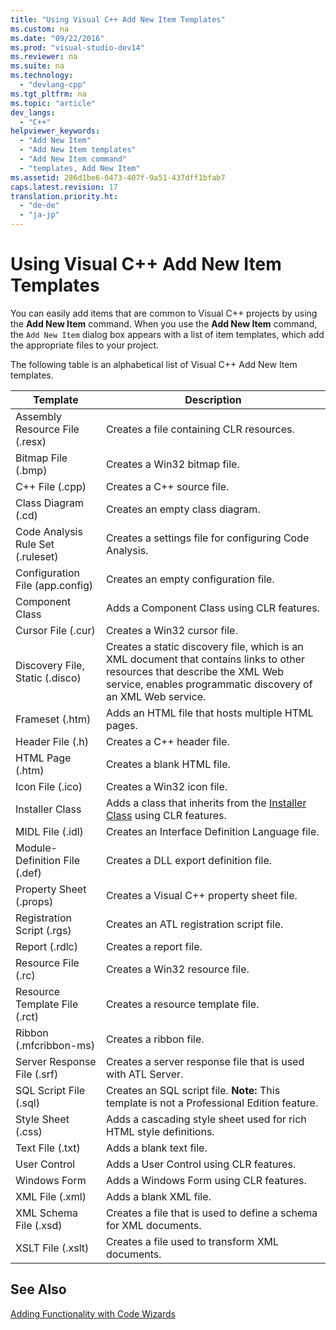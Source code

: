 ```yaml
---
title: "Using Visual C++ Add New Item Templates"
ms.custom: na
ms.date: "09/22/2016"
ms.prod: "visual-studio-dev14"
ms.reviewer: na
ms.suite: na
ms.technology: 
  - "devlang-cpp"
ms.tgt_pltfrm: na
ms.topic: "article"
dev_langs: 
  - "C++"
helpviewer_keywords: 
  - "Add New Item"
  - "Add New Item templates"
  - "Add New Item command"
  - "templates, Add New Item"
ms.assetid: 286d1be6-0473-407f-9a51-437dff1bfab7
caps.latest.revision: 17
translation.priority.ht: 
  - "de-de"
  - "ja-jp"
---
```

# Using Visual C++ Add New Item Templates
You can easily add items that are common to Visual C++ projects by using the **Add New Item** command. When you use the **Add New Item** command, the `Add New Item` dialog box appears with a list of item templates, which add the appropriate files to your project.  
  
 The following table is an alphabetical list of Visual C++ Add New Item templates.  
  
|Template|Description|  
|--------------|-----------------|  
|Assembly Resource File (.resx)|Creates a file containing CLR resources.|  
|Bitmap File (.bmp)|Creates a Win32 bitmap file.|  
|C++ File (.cpp)|Creates a C++ source file.|  
|Class Diagram (.cd)|Creates an empty class diagram.|  
|Code Analysis Rule Set (.ruleset)|Creates a settings file for configuring Code Analysis.|  
|Configuration File (app.config)|Creates an empty configuration file.|  
|Component Class|Adds a Component Class using CLR features.|  
|Cursor File (.cur)|Creates a Win32 cursor file.|  
|Discovery File, Static (.disco)|Creates a static discovery file, which is an XML document that contains links to other resources that describe the XML Web service, enables programmatic discovery of an XML Web service.|  
|Frameset (.htm)|Adds an HTML file that hosts multiple HTML pages.|  
|Header File (.h)|Creates a C++ header file.|  
|HTML Page (.htm)|Creates a blank HTML file.|  
|Icon File (.ico)|Creates a Win32 icon file.|  
|Installer Class|Adds a class that inherits from the [Installer Class](https://msdn.microsoft.com/en-us/library/system.configuration.install.installer.aspx) using CLR features.|  
|MIDL File (.idl)|Creates an Interface Definition Language file.|  
|Module-Definition File (.def)|Creates a DLL export definition file.|  
|Property Sheet (.props)|Creates a Visual C++ property sheet file.|  
|Registration Script (.rgs)|Creates an ATL registration script file.|  
|Report (.rdlc)|Creates a report file.|  
|Resource File (.rc)|Creates a Win32 resource file.|  
|Resource Template File (.rct)|Creates a resource template file.|  
|Ribbon (.mfcribbon-ms)|Creates a ribbon file.|  
|Server Response File (.srf)|Creates a server response file that is used with ATL Server.|  
|SQL Script File (.sql)|Creates an SQL script file. **Note:**  This template is not a Professional Edition feature.|  
|Style Sheet (.css)|Adds a cascading style sheet used for rich HTML style definitions.|  
|Text File (.txt)|Adds a blank text file.|  
|User Control|Adds a User Control using CLR features.|  
|Windows Form|Adds a Windows Form using CLR features.|  
|XML File (.xml)|Adds a blank XML file.|  
|XML Schema File (.xsd)|Creates a file that is used to define a schema for XML documents.|  
|XSLT File (.xslt)|Creates a file used to transform XML documents.|  
  
## See Also  
 [Adding Functionality with Code Wizards](../VS_csharp/adding-functionality-with-code-wizards--c---.md)